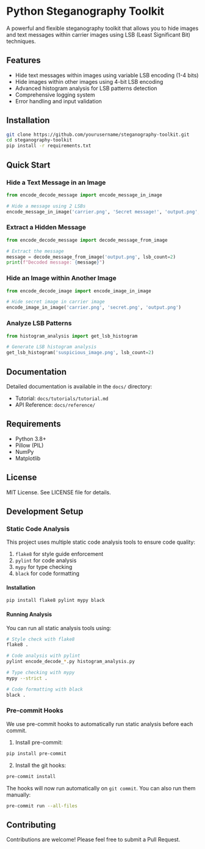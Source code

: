 # Python Steganography Toolkit

A powerful and flexible steganography toolkit that allows you to hide images and text messages within carrier images using LSB (Least Significant Bit) techniques.

## Features

- Hide text messages within images using variable LSB encoding (1-4 bits)
- Hide images within other images using 4-bit LSB encoding
- Advanced histogram analysis for LSB patterns detection
- Comprehensive logging system
- Error handling and input validation

## Installation

```bash
git clone https://github.com/yourusername/steganography-toolkit.git
cd steganography-toolkit
pip install -r requirements.txt
```

## Quick Start

### Hide a Text Message in an Image

```python
from encode_decode_message import encode_message_in_image

# Hide a message using 2 LSBs
encode_message_in_image('carrier.png', 'Secret message!', 'output.png', lsb_count=2)
```

### Extract a Hidden Message

```python
from encode_decode_message import decode_message_from_image

# Extract the message
message = decode_message_from_image('output.png', lsb_count=2)
print(f"Decoded message: {message}")
```

### Hide an Image within Another Image

```python
from encode_decode_image import encode_image_in_image

# Hide secret image in carrier image
encode_image_in_image('carrier.png', 'secret.png', 'output.png')
```

### Analyze LSB Patterns

```python
from histogram_analysis import get_lsb_histogram

# Generate LSB histogram analysis
get_lsb_histogram('suspicious_image.png', lsb_count=2)
```

## Documentation

Detailed documentation is available in the `docs/` directory:
- Tutorial: `docs/tutorials/tutorial.md`
- API Reference: `docs/reference/`

## Requirements

- Python 3.8+
- Pillow (PIL)
- NumPy
- Matplotlib

## License

MIT License. See LICENSE file for details.

## Development Setup

### Static Code Analysis

This project uses multiple static code analysis tools to ensure code quality:

1. `flake8` for style guide enforcement
2. `pylint` for code analysis
3. `mypy` for type checking
4. `black` for code formatting

#### Installation

```bash
pip install flake8 pylint mypy black
```

#### Running Analysis

You can run all static analysis tools using:

```bash
# Style check with flake8
flake8 .

# Code analysis with pylint
pylint encode_decode_*.py histogram_analysis.py

# Type checking with mypy
mypy --strict .

# Code formatting with black
black .
```

### Pre-commit Hooks

We use pre-commit hooks to automatically run static analysis before each commit.

1. Install pre-commit:
```bash
pip install pre-commit
```

2. Install the git hooks:
```bash
pre-commit install
```

The hooks will now run automatically on `git commit`. You can also run them manually:
```bash
pre-commit run --all-files
```

## Contributing

Contributions are welcome! Please feel free to submit a Pull Request.
